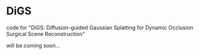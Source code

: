 # DiGS
code for "DiGS: Diffusion-guided Gaussian Splatting for Dynamic Occlusion Surgical Scene Reconstruction"

will be coming soon...
